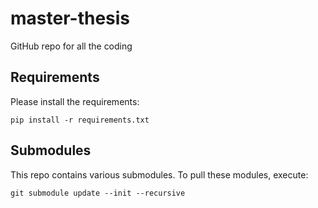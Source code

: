 # master-thesis
GitHub repo for all the coding

## Requirements
Please install the requirements:

    pip install -r requirements.txt

## Submodules
This repo contains various submodules. To pull these modules, execute:

    git submodule update --init --recursive